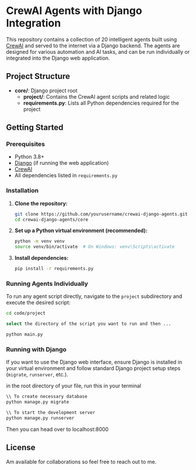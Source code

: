 # CrewAI Agents with Django Integration

This repository contains a collection of 20 intelligent agents built using [CrewAI](https://github.com/joaomdmoura/crewAI) and served to the internet via a Django backend. The agents are designed for various automation and AI tasks, and can be run individually or integrated into the Django web application.

## Project Structure

- **core/**: Django project root
  - **project/**: Contains the CrewAI agent scripts and related logic
  - **requirements.py**: Lists all Python dependencies required for the project

## Getting Started

### Prerequisites

- Python 3.8+
- [Django](https://www.djangoproject.com/) (if running the web application)
- [CrewAI](https://github.com/joaomdmoura/crewAI)
- All dependencies listed in `requirements.py`

### Installation

1. **Clone the repository:**
   ```bash
   git clone https://github.com/yourusername/crewai-django-agents.git
   cd crewai-django-agents/core
   ```

2. **Set up a Python virtual environment (recommended):**
   ```bash
   python -m venv venv
   source venv/bin/activate  # On Windows: venv\Scripts\activate
   ```

3. **Install dependencies:**
   ```bash
   pip install -r requirements.py
   ```

### Running Agents Individually

To run any agent script directly, navigate to the `project` subdirectory and execute the desired script:

```bash
cd code/project

select the directory of the script you want to run and then ...

python main.py
```

### Running with Django

If you want to use the Django web interface, ensure Django is installed in your virtual environment and follow standard Django project setup steps (`migrate`, `runserver`, etc.).

in the root directory of your file, run this in your terminal

```bash
\\ To create necessary database
python manage.py migrate

\\ To start the development server
python manage.py runserver
```

Then you can head over to localhost:8000

## License

Am available for collaborations so feel free to reach out to me.

